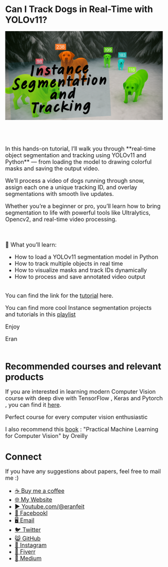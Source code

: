 # Can I Track Dogs in Real-Time with YOLOv11?
<p align="center">
  <img width="800" src="Instance Segmentation  and  Tracking.png" "image">
</p>

##
<br/><br/> 

<font size= "4" >
In this hands-on tutorial, I’ll walk you through **real-time object segmentation and tracking using YOLOv11 and Python** — from loading the model to drawing colorful masks and saving the output video.

We’ll process a video of dogs running through snow, assign each one a unique tracking ID, and overlay segmentations with smooth live updates. 

Whether you’re a beginner or pro, you’ll learn how to bring segmentation to life with powerful tools like Ultralytics, Opencv2, and real-time video processing.

<br/><br/> 
🔹 What you’ll learn:

- How to load a YOLOv11 segmentation model in Python
- How to track multiple objects in real time
- How to visualize masks and track IDs dynamically
- How to process and save annotated video output
<br/><br/> 

You can find the link for the [tutorial](https://youtu.be/yzVfnjm1CMQ) here. 

You can find more cool Instance segmentation projects and tutorials in this  [playlist](https://www.youtube.com/playlist?list=PLdkryDe59y4Y24C9LW1AjffKmgGUyaInz)


Enjoy

Eran
<br/><br/> 

</font>

# Recommended courses and relevant products 
<font size= "4" >

If you are interested in learning modern Computer Vision course with deep dive with TensorFlow , Keras and Pytorch , you can find it [here](http://bit.ly/3HeDy1V).

Perfect course for every computer vision enthusiastic

I also recommend this [book](https://amzn.to/3GBMNLC) : "Practical Machine Learning for Computer Vision" by Oreilly 


</font>

# Connect

<font size= "4" >
If you have any suggestions about papers, feel free to mail me :)

- [☕ Buy me a coffee](https://ko-fi.com/eranfeit)
- [🌐 My Website](https://eranfeit.net)
- [▶️ Youtube.com/@eranfeit](https://www.youtube.com/channel/UCTiWJJhaH6BviSWKLJUM9sg)
- [🐙 Facebookl](https://www.facebook.com/groups/3080601358933585)
- [🖥️ Email](mailto:feitgemel@gmail.com)
- [🐦 Twitter](https://twitter.com/eran_feit )
- [😸 GitHub](https://github.com/feitgemel)
- [📸 Instagram](https://www.instagram.com/eran_feit/)
- [🤝 Fiverr ](https://www.fiverr.com/s/mB3Pbb)
- [📝 Medium ](https://medium.com/@feitgemel)


</font>


